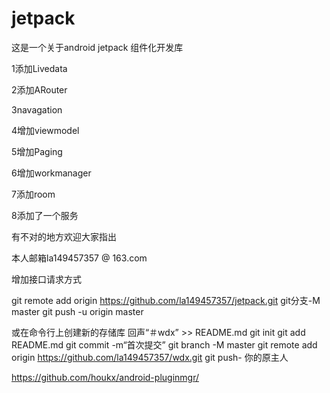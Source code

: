 # jetpack
这是一个关于android jetpack 组件化开发库

1添加Livedata

2添加ARouter

3navagation

4增加viewmodel

5增加Paging

6增加workmanager

7添加room

8添加了一个服务

有不对的地方欢迎大家指出

本人邮箱la149457357 @ 163.com

增加接口请求方式

git remote add origin https://github.com/la149457357/jetpack.git
git分支-M master 
git push -u origin master

或在命令行上创建新的存储库
回声“＃wdx” >> README.md 
git init 
git add README.md 
git commit -m“首次提交” 
git branch -M master 
git remote add origin https://github.com/la149457357/wdx.git
git push- 你的原主人
                
https://github.com/houkx/android-pluginmgr/
